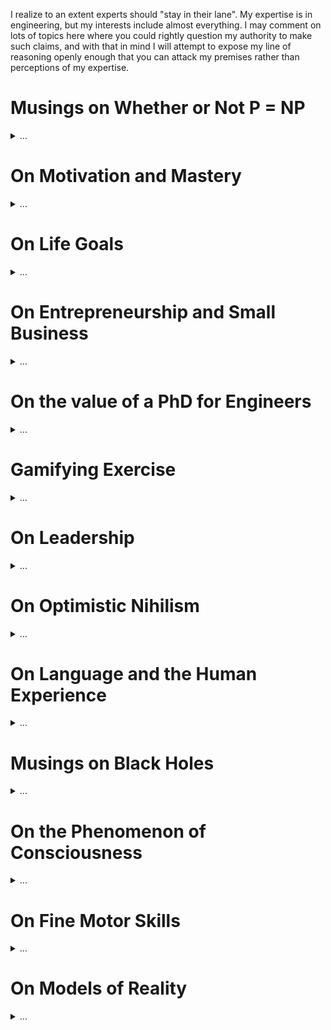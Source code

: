 
I realize to an extent experts should "stay in their lane". My expertise is in engineering, but my interests include almost everything. I may comment on lots of topics here where you could rightly question my authority to make such claims, and with that in mind I will attempt to expose my line of reasoning openly enough that you can attack my premises rather than perceptions of my expertise.

# Musings on Whether or Not P = NP

<details>
<summary>
...
</summary>

If you ask [the profs of MIT 6.006](https://ocw.mit.edu/courses/electrical-engineering-and-computer-science/6-006-introduction-to-algorithms-fall-2011/lecture-videos/), any sane person would conjecture that P does not equal NP... So take my thoughts on this with a grain of salt.

In the 2015 version of MIT 6.006 posted online, the age old question of whether or not [P = NP](https://www.win.tue.nl/~gwoegi/P-versus-NP.htm) was discussed. Eldewhere in the class, the importance of reductions was discussed - that is, if we can reduce a problem of interest to us into an identical formulation as one that has already been solved, then our original problem is also solved. Then, with regards to the question of whether or not P = NP, he said this must be absurd because it is equivalent to the conjecture that we can construct some magical computing equipment that can pick the right guess on the first try every time. A "magic box", of sorts.

Now here's where I might be crazy - but isn't this exactly what quantum computers are doing? All answers are true and false simultaneously and the right answer is returned in a single operation. As I recall, this is the key advantage of quantum computing. So if that's the case, didn't we build the "magic box" to which Eric refers? This leads me to the conjecture that if we can prove that P = NP is identical to the "magic box" problem, then we'll prove that (counterintuitively, and literally a million-dollar problem) P = NP.

ASA 12/1/2019
</details>

# On Motivation and Mastery

<details>
<summary>
...
</summary>

I've always been interested in what it takes to be proficient or expert in a topic. I found recently that "expert" is really just media-speak without well-defined meaning, but that aside we can improve our relative proficiency to be better than we were before, and we can measure that performance to verify our progress.

A few years ago, I read [The 4 Hour Work Week](https://www.youtube.com/watch?v=eUTDhLPpP9o) by Tim Ferriss. At the outset of my career, it posed a very refreshing look at how life might shake out given various career approaches in addition to the standard Nine-to-Five. I'm less interested in doing one thing extremely well than I am in doing many things very well. To that end, I really loved the [TED Talk on The First 20 Hours](https://www.youtube.com/watch?v=5MgBikgcWnY), which details the art of deconstruction and attaining some degree of mastery. I'm not sure if it's backed by unbiased research other than that of the presenter, but it certainly sounds good and there is merit to the 80/20 principle.

Josh Kaufman states that to learn:

* Decide exactly what you want to be able to do
* Get far enough along that you can start learning and self-correct
   * Definitely don't say "I'm going to read all these things first" - that's procrastination
* Remove barriers to practice, as this increases the likelihood of success

The first two points agree with some key takeaways from  [Turn the Ship Around](https://ti-pdf-uploads.s3.amazonaws.com/a2db0dfc-5ef0-4885-bc3c-d7ff27972c4a/pdf_output/English/118723063.pdf?AWSAccessKeyId=AKIAIQBOMCVUHTOT3DFQ&Expires=1578866811&Signature=bl7t0S78p%2B7qT6gf74dq6sak3Fg%3D) by David Marquet, and these points definitely satisfy all the requirements of motivation that you'll read elsewhere. Structure your living quarters to make things you want to do easier to do, and things you should avoid doing even harder to do. Example: if you want to watch less TV, don't have one in every room.

It's definitely all about practice. The question is "how much", and the answer in all cases is to deconstruct the task into simpler tasks, then practice those simpler tasks. You'll know how much to practice each element once you've deconstructed it into bite-sized chunks.

Here's an example: if you want to be a better storyteller, document stories you already know, catalogue them by effect (the one you intend for the audience), then practice each story and memorize the associated effect for that story. In the future when you want to tell a story that conveys a feeling or a certain message to an audience (say you're holding a meeting at work), you've already mastered the mechanics of telling the story and you know which ones are applicable - so just pull the canned story out of your mental library and go. You will instantly be perceived as a better storyteller.

Here's another example: you shouldn't "save articles for later" no matter how cool, interesting, or tempting. If you don't have the motivation or interest to read it right now, or if you don't have a specific time in mind as to when you'll get around to reading it, you're better off not letting it clutter up your bookmarks/favorites/open tabs in your browser. The reason for this is that there are lots of great things to read, and you'll find them all the time. Your curiosity will lead you to them at the appropriate times, and there is no reason to let yourself get overwhelmed by all the blog or book recommendations you made to your future-self. Read them or delete them - you will feel more free if you're anything like me.

So when it comes to motivation:

1. Have a reason
2. Visualize your goal
3. Have a plan
4. Take small steps
5. Don't compare yourself to others
6. Do not procrastinate
7. Previous mistakes are just test results that can be used to help you learn

But don't take my word for it - a closing note on mastery that I love to keep in mind when it comes to "internet research" (anything I want to know more about that's not the topic of formally peer-reviewed research), one thing I love to do is to search a topic on Google, ctrl+click (or command+click on Mac) all of the first 3 pages of Google results (which opens a new tab for each page in your browser) then search with different wording a few times and do the same thing until I have dozens of tabs open from various sources. Many results are dead-links or just poorly written, so once you close out all but the quality results, you'll find you can count on one hand the number of open tabs remaining. Then you can read those thoroughly. For any topic you can imagine, there is a ton of great content out there, and it can be hard to filter through the noise. This is how I attempt to, and is exactly how I learned a variety of technical topics and even topics I'm relaying here on this blog.

ASA 1/12/2020
</details>

# On Life Goals

<details>
<summary>
...
</summary>

Realize that at this point in my life I have a stable job, a Master's degree, an apartment, a fiancee, a dog, and while there are clearly more major life goals to accomplish, my notions of what I feel are important are vastly different than when (for example) I was graduating high school and had high ambition but low circumstantial stability. Based on this, I have every reason to believe that my perspectives and values will change again over time.

I find currently that my objectives are dominated by sustaining day-to-day stability as my fiancee and I try to maintain a positive trajectory for ourselves and our small family. (I don't think I should put that last word in quotes here because it's really a family, just not the house-and-kids kind).

With that context in mind, I started by accepting the fact that the finite-lifetime-phenomenon (as my friend and mentor Dr. Christopher Taudt over in Germany likes to call it) is very real. I can't do it all, though not for lack of trying. My typical mode of operation is to pick one thing, and work on it obsessively until I have achieved my mission, then go onto the next thing. It's like taking single-tasking to an extreme. I love getting entirely absorbed in what I'm working on. But I realize that this approach is an ideal that I can't sustain now that there are many battles I need to fight on a day-to-day basis, and I would rather keep all of these goals healthy rather than excel beyond all reason in a single one of them while others fall apart.

I started by going through many lists of adjectives that I wanted to consider myself, work towards, or be described as by others. The list I came up with included:

* Handsome
* Healthy
* Strong
* Stylish
* Creative
* Smart
* Present
* Sociable
* Positive
* Witty
* Worldly
* Interesting
* Organized
* Confident
* Dependable
* Adept
* Entrepreneurial
* Mature

Some of these are shallow and ill-defined. That's okay, because the goal is to make myself feel as though I'm moving in what I consider to be a better direction as a person, a finace, an employee, and other areas relevant to my own life.

So the next thing to do is to map these objectives to things I can do that I perceive will move me closer to attaining these goals. Of course, the mapping I come up with is hardly scientific - though in the case of being mentally present and being positive, there is some research demonstrating the means selected will move me closer to my desired end.

This isn't unlike an approach Ben Franklin used when he wanted to improve his behavior. He kept a pocket notebook where he would evaluate how well he upheld his goals that day / week. My method is slightly different, where I work on specific tasks according to a schedule I've set for myself. These tasks are:

* Handsome --> Groom regularly
* Healthy --> Watch my diet
* Strong --> Exercise regularly
* Stylish --> Maintain wardrobe
* Creative --> Work on projects
* Smart --> Study regularly
* Present --> Meditate regularly (check out the Headspace app before you judge me on this please!)
* Sociable --> Participate in events
* Positive --> Gratitude journal
* Witty --> Practice jokes (look up humor simplified & demystified)
* Worldly --> Stay approximately up to date on some pop-culture and news topics
* Interesting --> Practice speaking with emphasis
* Organized --> Tidy up regularly (at home and at work)
* Confident --> Practice posture
* Dependable --> Keep going to work
* Adept --> Methodically approach new skills
* Entrepreneurial --> Maintain participation in small business interests
* Mature --> Don't judge, accept myself and others as we are today, recognize that I don't "know it all", be willing to change and welcome criticism, eliminate addictions (in my case, the habit of single-tasking), say no to myself and to others without hesitation, set goals, get to work, move forward, embrace self discipline, avoid complaining

I was able to schedule each of these tasks into a small weekly calendar. The calendar only lists the actions I intend to take, but I like to keep in mind that I am doing these things with more abstract goals in mind. I realize that I can't always keep the regularity in my schedule that I'd like, but I try to stay on track and it's okay if I falter some days. In addition, these objectives don't occupy my entire day, so there's plenty of room for me to do other things (like playing video games or taking the car to the shop or other emergent tasks). Lastly and most importantly I embrace optimistic nihilism (discussed in another post), so none of this makes me better or more whole than I would be if I didn't do it. I just want to do these things, mainly because I found over the course of my life so far that these types of tasks tend to result in me feeling happier. And that's more than enough reason to pursue them.

ASA 1/12/2020
</details>

# On Entrepreneurship and Small Business

<details>
<summary>
...
</summary>

I have tried a myriad of things to succeed in small business. It is extremely difficult. For a little bit of context, I have always considered myself a risk taker, technically competent, quick to learn, and all of the things that I assumed would make for a great entrepreneur. As of the time of this writing, I've made more money on lemonade sales as a kid than I have in any of my side gigs as an adult. Granted, my mom got me down to the strip district on weekends in the city of Pittsburgh where my little stand was pulling in over thirty bucks an hour after accounting for the cost of materials. Not bad for a snot-nosed kid, I think. I sold items on eBay, on Amazon, opened a stock trading account with ScotTrade for my mom (who never had traded stocks herself) and tinkered around with a thousand bucks I saved up in quarters up to age 16. These were all of the hallmarks of an entrepreneur, I believed.

But I got through my technical training in college and went into an engineering career, expecting that this would prepare me for the world of taking my product development ambitions solo and making a living through my own business. Everyone will tell you that the world is primed for people like this, and that you're writing your own check. I can attest to the fact that it's not that easy - not at all.

Circa 2018, I opened my first LLC, the Stronghold Homes Company. The aim of this business was to use a drop-shipping model to middle-man sales of home security equipment until I built up enough cash flow to invest in developing custom products of my own making. Even though I had a great brand and a document trail out the door for all the businesses that were willing to drop-ship on my company's behalf, and even though I had hundreds of products available on my website ranging from Tasers to pocket knives to bear spray, the business didn't come. I discovered the notion that "if you build it, they will come" does not apply on the internet. It is a vast ocean of data that, unlike my lemonade stand on prime real-estate in the city, simply didn't have the visibility. I didn't have the cash to invest in serious advertising outside of Google AdWords, and I didn't have the confidence that I could run the race to the bottom with other companies drop-shipping the same goods, and in two-days on Amazon no less. A trusted website where people don't hesitate to part with credit card information (for good reason, by the way). I realized that I would need to fight tooth and nail to get sales going for a smattering of other people's products I wasn't passionate about, and that there was no telling if I'd ever have the means to develop my own custom products. So I backed out and dissolved the company at the end of the year.

The following year, 2019, was the year I turned to software. After learning my lesson in supply-chain management in the previous annum, I realized that if I could develop products in which I could control the distribution, then the options were limitless in terms of what I could sell at the outset. I have formal training in software development and even work experience in it. But it is difficult to bootstrap enough cash to find a stable means to replace your day job.

Just a few months prior, a work associate told me about the SBIR program, or Small Business Innovation Research. It's a process in which all government agencies in the US are mandated to spend 3.5% of their research budget on small business research via grants and contracts, and a key goal of the program is to get budding small startups off the ground. It was awesome, and perfect for me. I opened a new LLC, Neurobi Company, with the mission of writing my first proposals and getting enough traction to launch into small business research.

I've never had an issue coming up with ideas - that was the easy part for me. And I had a lot of technical writing experience from my day job. Writing bids for the Department of Transportation and the National Science Foundation was straightforward, but as with all associations with the government, very slow-moving. After six months of proposal writing and six months of painful waiting games, I got word that yet again my request had not been recommended for funding. Don't get me wrong, I learned a lot about the SBIR program and I believe I am a better technical writer becasue of it, but the agonizingly slow movement of the program ran my company into the ground. I have all of my communications and documents from this experience. If anybody is interested enough to ask to see it, I would gladly open-source the materials so you can see the level of effort involved and what didn't work for me.

In the meanwhile, I started attending tech startup events around Pittsburgh. I met some very interesting entrepreneurs, heard stories of success then failure, failure then failure, and (very rarely) failure then success. I met some brilliant people who got their PhD's from MIT in robotics, took classes live and in person that I myself studied in the MOOC/OpenCourseWare environments when I'd self-study topics online, and literally knew some of my heroes first-hand. Even these people struggled to keep their businesses afloat. And if not them, what hope did I have? I know it's not as easy as "be technically competent, get your degree, innovate for the benefit of humanity, and prosper financially", but these people are having trouble putting food on the table for their families. I mean this was seriously disheartening for the fate of technically talented people who wanted to use their talents to the fullest, or even just do anything other than being an employee.

I met a guy at work around that time that was a mirror into my own future. He told me he spent his life setting him up to build gadgets, and it never, ever took off for him. He has two successful daughters, a stable job and a happy family life. The tradeoff was that he ended up leaving his passions behind to work a stable job - same place I'm at now. He's a great asset to the company, no doubt, but I think of this man as "the tinkerer that never was". He told me two pieces of advice that I've never forgot: first, you need to be able to write your ideas down. It's important, because you'll need it as a talking point - specifically what he had in mind was a business plan. He also said it's important to be a finisher - to see tasks through to the bitter end. And if you're not, you need to find somebody who is. He said this from his experience in always getting pulled away from what he was working on to investigate some new latest-and-greatest idea, which he felt ultimately was part of his downfall.

These ideas resonated with what I was hearing from the entrepreneurs downtown. At a panel discussion on Robotics and Artificial Intelligence Startups in Pittsburgh (spot on for what I was trying to do at the time), the idea that hit me the hardest was the notion of not trying to sell a solution to a problem nobody has. It was in this discussion tha the gurus from industry shared their tales of woe from times they thought they had something seriously great only to realize they were commercial disasters. Honestly I'd have loved to even got far enough along to fail as hard as they have. But it motivated me to really meditate on what it means to fail fast, be agile, and get meaningful customer feedback (noting that "focus groups lie" in the opinion of one man on the panel - so be mindful of where you're getting your data).

Honestly this is where I am today. I haven't yet dissolved Neurobi, as I have yet mroe ideas brewing in the back of my mind.

After two full years of nothing but pain and financial loss, you'd think I should be broken and retire to the sweet relief of my day job. You'd be right - it is very comfortable in room 105. It is seriously tempting. The money is fine, the people are funny, the job is stable and the lifestyle is consistent with many of my life goals. Though this last year dealt a devastating blow to my motivation to pursue technical startups, I haven't quite yet shook off the vestiges of my ambitions. Make no mistake that it would be a lot easier for me to go to medical school or law school or just target being a technical manager at this point and make vastly more money on any of these paths. A lot of my friends I started with as engineers at this company out of college are making these very decisions and meeting great success. Is this right for me? Am I really only in it for the money? Parts of me say yes, but the innovator in my blood is screaming that something about this picture isn't right. Is diverting away from science and technology to these other paths really the best thing I can do to contribute to society in my finite lifetime? If not then why is there so much pain and resistance along the path of technical excellence? Have I not paid my dues? I know the answer to many of these questions, I just don't like the truth and I'm constantly meditating on ways to change this depressing reality that gravitates all technical talent away from the path of unique innovation. Until I come up with a solution to this most fundamentally flawed societal challenge, I have a lot more thinking to do.

ASA 1/12/2020
</details>

# On the value of a PhD for Engineers

<details>
<summary>
...
</summary>

You will hear from your profs that you need to get the PhD - they of course have a vested interest in feeding the education system. You will hear from your managers that the PhD is something you can do "if you want to" - but they aren't referring to your value to humanity so much as they're referring to "the person that works for them in this role". Your friends and family will have their own wildly varying opinions.

If you're in a situation like me, you have your M.S. in engineering, you have a great relationship with your thesis advisor, you have a full time job that pays more than graduate fellowships ever could, you have the ability to knock out your PhD in only 2 more years and already started (I have this timeline in writing), but to accomplish this it will cost you $10k out of pocket and even though it wouldn't actually devastate your current lifestyle, it is still a very serious time-commitment that may honestly be better spent with your fiancee and your dog.

You may already have formulated your own opinions at this point. "Just get it, you're so close!", or "it's a waste of your time, and you already said it won't get you promoted".

The real rub is that I consider myself a creative thinker and a problem solver. While some students who were 4.0 performers in undergrad struggled through the creative work that comes with graduate research (which undergrad does not prepare you for), I truly thrived and had a great experience. I want to have any reason that justifies making the PhD worthwhile - I love school and have a clear path forward. But I can't justify making major life decisions on a whim such as that. There needs to be an end goal.

I understand that doctor, lawyers, and other professions command high salaries with doctorate level degrees, and that it's simply not the case in technology fields (it's really good and gets a tad bit better with a PhD, don't get me wrong - but at the doctorate level, dollars per unit effort are high for them but close to zero in engineering). So I have to accept that in engineering, you don't get a PhD for money.

So what is a PhD for? Ultimately, you get a PhD to establish a publication record.

To establish a publication record... Why would you want to do that? The answer to that is that you wouldn't. It helps your profs because it makes their lab look better, more attractive for funding, and a host of other reasons that don't benefit the grad student as an individual. Furthermore, your work spills out into the public and improves society by sharing the fruits of your dedicated intellectual work with anyone willing to read it. This all sounds venerable, and from the perspective of the public, it is. It is valuable to everyone, except for the grad student. When it comes down to it, the grad student is eating ramen, spending late nights in the lab for little to no pay, their work is subject to getting shot down when funding or professors move on without them, publications in no sense move the student closer to graduation, yet you know the culture is "publish or perish". Where is the reward? If you want to go the route of your professors, you'll have the opportunity to get pushed around as a postdoc for some poorly defined amount of time following graduation until you hopefully make your way to the first rung of the career ladder at a university somewhere, anywhere you can find a job, late in life relative to an undergrad and with substantially less pay than if you climbed the career ladder intelligently up to that point. Or you could have gone into engineering after undergrad, your MS or your PhD with intentions of doing the best technical work only to realize that, technical managers and executive managers will always make 50% to 100% or more money than an equivalently educated engineer or scientist. Is that a problem? Absolutely not - it's the way the world works (see [Bureau of Labor Statistics](https://www.bls.gov/oes/current/oes_nat.htm#00-0000) for details). But it begs the question from the start of your education, what do *you* want?

For me, I realize that I'd love to have a PhD, but at my current standing in life I'm working for the money. I am very willing to bust my behind for the right amount of cash, which I define as the amount of money needed to achieve my life goals in a reasonable amount of time, which is a topic for a different post. I realize that I may find I'll disqualify myself from a lucrative opportunity that would only be available to me with a PhD. There's not a ton I can do about that, because based on best information available from this point in time looking forward, it appears I'll be much better off financially by pursuing the management path, changing careers, or succeeding in entrepreneurial endeavors (which I have worked diligently at since 2017 to no avail, but is also the topic of a different post).

For as much as I hate to say it, and my fiancee will tell just you at how much I've gone back and forth with this, there is no incentive for me to get a PhD in engineering. Even though it would help my prof (who I really think is great) and would help society as the work spills into the public domain, the only person it won't help is me. And that's the bottom line. I'd love to be in a priveleged enough position to say that I don't need to worry about my personal gain in all of this, but here I am.

What is the opportunity cost to society? Luckily I already started my research before backing out (seriously - it's on my transcript), so I know where I was headed. I was working on decentralized reinforcement learning to model and control clusters of dynamic systems. In layman's terms, think of it like robotic swarms or MicroBots from the Disney movie Big Hero 6.

I can't say for sure that my research or anyone else's will benefit society, but what I can say is that the more people can work on their passions, the more society will benefit. Someday, I hope that we restructure society such that the price is right on advanced technical work. As is the case with doctors and lawyers, something tells me that people won't stop working on what they love just because they're making "enough money", but with myself as an example I can guarantee that there are people out there who will stop working on what they love when the money is not there.

Even though I maintain a 4.0 GPA in grad school, this marks my last semester in my PhD. I hope I have a reason to come back.

ASA 12/31/2019
</details>

# Gamifying Exercise

<details>
<summary>
...
</summary>

I've been handling my workouts as a game, and it has been a blast so far. I have pages of notes as to why this is a reasonable approach, but to keep this post short I'll just explain the mechanics of the game:

1. Pick a set of exercises you believe to provide a full-body workout. This might not be perfect but do your best to capture biceps, back, triceps, chest, legs, shoulders, core. (I've itemized all the muscles in my body before and picked isolation exercises for each, but found it took too long. For practicality reasons, I cut way back). For me personally, I picked:
   1. Bench press (Barbell)
   2. Deadlift (Barbell)
   3. Curls (Dumbbell, one arm at a time)
   4. Front-Raises (Plate held with both hands)
   5. Military Press (Dumbbell, one arm at a time)
   6. Obliques (Dumbbell or plate, one arm at a time while standing)
   7. Run (Increments of 1 mile)

2. For each of these, I came up with a leveling system (like in a video game) as to how many reps at what weight would get me to the next level (or benchmark). Reps are added up over time like experience points
   1. Bench press
      * Complete "tutorial mode" after performing 1,000 reps at 135 lbs
      * 10,000 reps at 135 lbs gets me to level 9
      * 10,000 reps at 315 lbs gets me to level 99
   2. Deadlift
      * 10,000 reps at 135 lbs gets me to level 9
      * 10,000 reps at 315 lbs gets me to level 99
   3. Curls
      * 10,000 reps at 20 lbs earns me the benchmark Curls I
      * 10,000 reps at 25 lbs earns me the benchmark Curls II
      * I have yet to devise a mapping to what I consider level 99 in curls
   4. Front-Raises
      * 10,000 reps at 25 lbs earns me the benchmark Front Raises I
   5. Military Press
      * 10,000 reps at 20 lbs earns me the benchmark Military Press I
   6. Obliques
      * 10,000 reps at 35 lbs earns me the benchmark Obliques I
   7. Run
      * Starting from level 0, level up every 249 miles up to level 99 at 24,900
      * Go "the extra mile" to achieve benchmark Globe Trotter I (circumference of Earth is 24,901 miles)
      * Achieve benchmark Moonwalker at Globe Trotter IX (this is the distance to the moon at perigee) (Even for avid runners, this will take many years. But it's still a great goal!)

3. I picked the above for my own reasons. I believe that working out doesn't need to be difficult or mysterious and that reps at a given weight is sufficient to make real progress and measure it. The core premises are:
   1. Measurable progress is motivating
   2. Measuring progress should be as simple as possible so as not to distract from the goal
   3. While both are important, workout consistency is more valuable than optimality
   4. Fewer workouts risks less muscle coverage, yet increases likelihood of consistency
   5. Increasing weight implies progress
   6. Increasing weight prematurely risks injury
   7. Reps are the primary way to prepare yourself to increase weight without injury
   8. Too many reps at a time may risk injury, but is easily mitigated by self-regulation
   9. There is a number of reps at a given weight that if you do that many, you will feel prepared to increase the weight (10,000 is the number I picked where I feel confident enough to increase the weight without hesitation)
   10. The proposed leveling system is based on my notions of what it means to be strong, which is based anecdotally on the people that I have met combined with aggregate stats posted online and my own opinion. The level thresholds themselves are less important than the notion that you can make progress in a way that is easy to track and clearly rewards your efforts by increasing experience points (a.k.a. reps) and leveling-up
   11. People may disagree with the specifics of this methodology, but with bench as an example, I conjecture anyone would agree that if you accomplish 10,000 reps at a given weight you're ready to add a few pounds, and I further conjecture that if you accomplish 10,000 reps at a "high weight" (315 lbs for example), you'll perceive yourself to be "strong" or at least stronger than you were

ASA 1/1/2020

UPDATE 1/19/2020:
I had a recent discussion with a co-worker on an approach recommended (among many) by the famed Dr. Jim Stoppani. The notion is to increase your workout "volume", which is weight * reps * sets, or more specifically your workout density, which is workout volume divided by time. My co-worker is interested in applying the scientific method to his workout program, and so he is very happy with the fact that there are very few variables with this approach. The iron doesn't lie, he says - and I agree. I can't speak to whether or not my above approach is in any way optimal, but what I can say is that my approach removes the variables of sets and time. I measure only the total number of reps, tallying them up one-by-one, at a given weight. We'll see if it works (anecdotally, I have seen progress no doubt), but more importantly it makes the scientific method even easier to apply. We'll see if I can prove my own theory wrong. If that happens, I'l update this post. Until then, I hope you enjoy this approach as much as I've been!

</details>

# On Leadership

<details>
<summary>
...
</summary>

For the longest time, I considered myself to only ever be on the "technical track" as opposed to the "management track" at work. In my line of business, we are very engineer-heavy. Which I obviously personally think is great. The formula is: get a high GPA, get hired here as an engineer, choose your own adventure, retire as an engineer that's paid more than when you started or as a manager that's paid more than when your engineers ended. Aside from the allure of the money, which wasn't quite enough to persuade me to join the dark side, some of my friends started along the management track that I wouldn't necessarily have expected. So they're picking up insights and passing them to me as they go along, which has helped shape my perspective.

The most compelling sell was that a key function of (first-line) management is to help set the technical strategic direction of their unit. In the earliest stages of my career as an engineer, I had been plagued with the issue that (to my knowledge) all engineers who are just starting out are subjected to. The senior engineers assume that if you're younger than them, you're not in a position to make desicions. This is not a great attitude to say the least, and there's honestly not a ton of senior engineers that will treat you that way but it only takes a few bad apples to spoil the bunch.

Now that I'm mentoring new engineers to the company, I am making a conscientious effort to empower their decisions as they learn the ropes of the company. It's tempting to write people off and assume they're coming in Tabula Rasa - maybe it makes you feel experienced or in some way better - but aside from brushing your own ego, that's a contest nobody wins. Everyone has unique perspectives and knowledge that I can appreciate and benefit from, as long as I remain careful to keep myself humble to the fact that this will always remain true throughout my entire career.

Personally, I find that beginning with the end in mind is an absolute strongsuit of mine. I've been told that engineers are passionate about completing their projects and doing a great job. Of course I am, but only if it's meeting some bottom line. I have no issue at all dropping a project that's 90% if we realized late-stage it's all of the sudden leading to a dead-end. The completionist in me is not as opinionated as the strategist.

After voicing an interest in going the management route, my boss recommended a great book to me that is relevant in many ways to our line of work. It's called [Turn the Ship Around](https://ti-pdf-uploads.s3.amazonaws.com/a2db0dfc-5ef0-4885-bc3c-d7ff27972c4a/pdf_output/English/118723063.pdf?AWSAccessKeyId=AKIAIQBOMCVUHTOT3DFQ&Expires=1578866811&Signature=bl7t0S78p%2B7qT6gf74dq6sak3Fg%3D), and a highly recommended read for managers and new engineers alike.

It hits my frustrations from my early career as an engineer straight on the head, and discusses:
1. The inherent frustrations that stem from the leader-follower approach to leadership
2. How to set up a working system that empowers the entire chain of command to do their best work
3. Why this isn't straightforward and the pressures that make it feel easier to jut give up and go back to the leader-follower model
4. The benefits of persisting with an empowering approach

If you're an early stage engineer who has been exposed to the pain of the leader-follower model, just know that there are other ways, that there are reasons those methods probably haven't caught on at your place of work, and if you can understand the perspective of the people you're working with, there is always the hope that you can effectively build your case to all stakeholders for the design path you feel is right. If waiting for respect to arise as a natureal consequence of your age and other people's unintentional cognitive bias isn't your style, I'd recommend you start preparing for your uphill battle by reading [Turn the Ship Around](https://ti-pdf-uploads.s3.amazonaws.com/a2db0dfc-5ef0-4885-bc3c-d7ff27972c4a/pdf_output/English/118723063.pdf?AWSAccessKeyId=AKIAIQBOMCVUHTOT3DFQ&Expires=1578866811&Signature=bl7t0S78p%2B7qT6gf74dq6sak3Fg%3D).

ASA 1/3/2020
</details>

# On Optimistic Nihilism

<details>
<summary>
...
</summary>

Here's a fun one. Outside of the privacy of my own blog, I don't tend to bring this up because everyone is entitled to their own beliefs. I hope the reader understands that I am not attempting to convince them of anything regarding their system of beliefs. If this topic is something you'd rather not discuss, I encourage you to skip this section. For those of you who are interested and/or won't judge me negitively or positively on the basis of my beliefs, please read on.

There was a time when humanity thought that the world was governed by a creator. As we began to understand the world, many observations previously attributed to the wrath of a higher power were replaced with answers that could withstand scientific scrutiny. Those that believe(d) in god(s) started to accept that answers of "how" trumped answers of "why", that the universe is indifferent, that motivation is a human concept, and that the place for god within the framework of logical human reasoning is an ever shrinking "gap".

In logic, any argument analogous to Russell's Teapot can't be proven wrong. Practically but not quite accurately speaking, "you can't prove a negative". The caveat to that is when you can set up an experiment where you test the entire universe of possibilities and can prove that if the thing you're looking for isn't in any of them, then it must be in none of them. But of course this is not possible, so it is not a testable hypothesis, so it is not scientific.

That being said, it is perfectly valid to conjecture that any manner of Russell's Teapots could live inside this untestable space, so if any believer approached me and clarified that their god is a god of the gaps, then I wouldn't even attempt to try and disprove them. Aside from the fact that I don't mind whatever they decide to believe, it's simply a debate that is impossible to settle.

Now, I personally don't conjecture the existence of anything that I don't have scientific evidence to support. There are many forms of evidence, but some evidence may have resulted from many possible explanations, while other forms of evidence can really only mean one of a few things. Furthermore, the "smoking gun" type of evidence needs to be repeatable and corroborate with other evidence that is also repeatable. I realize there are lots of questions we like to ask based on evidence we've collected that can't be proven in this way. I find that it is okay to realize that some answers that are really important to us are lost to the sands of time. We can do our best to try and wrap our heads around the most likely reason for this shroud or that empty tomb, but I find it is similarly okay to accept that there isn't sufficient evidence to test some hypotheses using the methods of science. Just like Russell's Teapot, if the test is impractical, it is not scientific, but that doesn't mean it is (or isn't) true.

With that in mind, we could conjecture the existence of a lot of things which don't have sufficient evidence to support. While valid, I find that there would be too much to mentally keep track of if I conjecture the existence of this and that, within the confines of "the gap".

To be specific, I would classify myself as an agnostic athiest. I find that there is a gap, that anything may or may not be inside, so I don't make arbitrary conjectures about what's inside. This is contrary to the "agnostic theist" who realizes that there is a gap, and speculates that god lives inside it. Both schools of thought are logically valid, so they shouldn't have any reason to argue. Any argument would be fruitless. And I won't here discuss the burden of proof, but if needed that is a key benefit of swaying toward the side of agnostic athiesm.

More strongly, Stephen Hawking famously made a compelling argument that god is not needed to describe any natural phenomenon in all of space and across all of time, before or after, inside or out.

Note that he did make the claim that god does not exist, though his argument doesn't rely on it, and it's still logically valid to accept Hawking's argument while remaining an agnostic theist. It's just another one of those times where science yet again shrinks the gap in which god can logically live.

But to quote Neil deGrasse Tyson, saying that god is the answer closes doors to more questions, while acknowledging you don't know the answer opens them.

That's enough on the topic of belief. I think my stance is probably clear enough, and as with all ancient religions, as the remainder continue to fade into history texts as a matter of anthropological interest, I find that it is an interesting time to be alive. We get to witness this interesting age of enlightenment where it is both generally accepted that there is no logical basis to conjecture the existence of god, yet there are decreasingly many people who do.

I'll wrap up the topic of my perception of the nature of our existence. We are living things (humans), made up of smaller living things (cells), made up of tiny things that are themselves not living (molecules), made up of tinier things that are themselves not living (atoms), made up of tinier things that are themselves not living (the particle zoo from the standard model of physics), that interact in ways that are prescriptive and work according to the standard model of physics. Work your way in reverse, back up the chain, and you'll find that the universe and everything in it (us included) is made up of tiny bits of nonliving things that follow the laws of physics. What makes us "alive"? Well let's start from how life began... stars built heavier atoms out of hydrogen, those atoms and randomly generated molecules distributed themselves throughout the universe including Earth, random interactions of atoms and molecules over long spans of time eventually created a wild bootstrapping process which was a molecule that was self organizing (not in a motivated way - just chemical interactions that were self organizing - bootstrapping processes aren't miraculous - every time you boot up your computer you're experiencing the phenomenon of similar behavior), this self organizing process snowballed into a single-celled organism, which itself is made up of nonliving molecules and is not imbued with anything special - we only call it alive in hindsight but it's not different than any other nonliving self organizing molecules that made it and we are not fundamentally different (in terms of "how alive" we are) compared to the single-cell organism that kicked of the chain of evolution that led to us. From the perspective of the universe, we are no more alive than a single-celled organism nor a rock. Some of the implications of this are that free will (in the standard sense) is not the way the world works. Depending on your views this may sound daft, but before you throw it out I recommend you read [Free Will by Sam Harris](https://www.google.com/url?sa=t&rct=j&q=&esrc=s&source=web&cd=1&cad=rja&uact=8&ved=2ahUKEwjRyZeW9_7mAhUPUt8KHRsqBToQFjAAegQIARAC&url=https%3A%2F%2Fwww.docdroid.net%2Ffile%2Fdownload%2F5ty6HuO%2Ffree-will-sam-harris.pdf&usg=AOvVaw21do3zHyZQz-cNuePPC1JK), in which I disagree with his political/social implications (because humans respond to feedback, including (albeit imperfectly) punishment) but I 100% agree with his notions on how we work.

So I don't identify as an agnostic athiest exactly, because going around telling people all the things you *don't believe in* is an odd thing to do. I classify myself as a nihilist, which I should define as the observation that motivation and meaning is not an inherent property of the universe. Now, that's a mega-bummer right? If nothing matters, what moves me on a day-to-day basis? Dosen't that mean I can just do awful things without fear of recourse? The answer is of course not. Aside from the fact that I have a heart, we all live within a society. If any individual in a society gets too far out of line, there will be consequences which vary by circumstance. The universe will never see your actions as good or bad, but the people around you will. We all act in our own rational self interest to some extent.

So if the universe doesn't see anything we do as good or bad, what's the point? This is an excellent question. There are plenty of great resources on nihilism that dive into this topic, but the weird part is that there is no point from the perspective of the universe. But from your perspective, and the people around you, there can be. You get to choose that, or not if you don't want to.

At this point, I'll inject my own agenda. Any nihilist who says anything beyond the aforementioned is imposing their own agenda. There is no reason from the perspective of the universe to take any action at all. In the worst cases, this means that if you decided to curl up and die, the universe would find it equally meaningless as being the first person to discover cure a major disease. Any action (or inaction) is equivalently meaningless, *HOWEVER* there is a key insight that I hope to convey which shapes my views on how to live my life. It ultimately leads to what [some people call positive or optimistic nihilism](https://www.google.com/url?sa=t&rct=j&q=&esrc=s&source=web&cd=1&cad=rja&uact=8&ved=2ahUKEwin687--f7mAhXyuFkKHQk1AowQwqsBMAB6BAgIEAQ&url=https%3A%2F%2Fwww.youtube.com%2Fwatch%3Fv%3DMBRqu0YOH14&usg=AOvVaw1t-ZYn8KW_uas6N9CQqdMU). The observation is that we are humans in human bodies living human lives - and over millenia your ancestors and mine have evolved to create the people you and I are today. We are not responsible for our physical configuration, and we are not responsible for what experiences lead to what emotional responses in our brains. But the one thing we do know is that we can interact with our environment to experiment with the things that make us feel "good" versus "bad". I am not suggesting doing things that are illegal - don't forget that you will inevitably interpret the ramifications of social consequence as "bad" if you catch the wrong attention. What I am suggesting is that we don't know exactly what or why certain behaviors, objectives, or actions will make us feel positive, but this is hard-coded into the nature-nurture interaction that shaped us into the people we are today. We don't control it, but we can experiment with it. And it is precisely this objective of discovering what makes me feel like a better human being that drives me to pursue awesome things. Even without "external guidance" it's literally who I am, and if you decide to take the same approach, I find it highly likely you'll discover it's who you are as well.

The last thing I want to mention is a list of some beautiful pieces of art that explore very important questions on the nature of things. Nobody's word should be taken as gospel, including mine. These pieces are just a few that come to mind that (depending on your personality type) can lead to some valuable meditations. Please try not to laugh these off - I am very serious that I found these extremely worthy of my attention.
* Parasyte: The Maxim (anime series)
* Attack on Titan (anime series)
* Cosmos: A Spacetime Odyssey (television series)
* Kurzgesagt's Existential Crisis Playlist (YouTube)
* Free Will by Sam Harris (book)
* [A Moral Case for Nihilism by Shane Fraser](https://areomagazine.com/2019/03/29/the-moral-case-for-nihilism/) (article)

ASA 1/12/2020
</details>

# On Language and the Human Experience

<details>
<summary>
...
</summary>

Remember the movie Interstellar (2014)? It was one of those awesome sci-fi movies about space travel that carefully treads the line between fiction and modern physics. This movie had it all, at least until "that part" when Anne Hathaway goes off on a tangent about how love is something we can perceive and is the only thing that can transcend the boundaries of space and time. If I were a movie critic I'd like to think I'd have thrown a tomato at the big screen during the premiere at the exact instant those words were uttered. At the time I remember hoping it was just a metaphor or something, but as I recall, it wasn't the backward propagation of gravitational waves through time that saved the day (an awesome and modern concept presented in the movie), but love. Damn you Hollywood - this is why we can't have nice things.

But this scene got me thinking about exactly what might have struck a nerve with me when I saw it. I think it boils down to the observation that precision of language is extremely important to me (where possible). Search the word "love" in the dictionary and you'll find an enumeration of equally vague definitions. (Except when "love" means a score of zero in tennis, which I find to be satisfyingly precise). Love can mean just about anything, but unfortunately for Interstellar, a physical force is not one of them.

I'm not trying to invalidate human emotion. We can agree that biological responses in the human body are very real - they're the result of electrochemical processes we can't control. These processes affect our sensorimotor cortex as physical sensation and/or muscle response (shaky hands, for instance). We use the small set of describing words we call "emotions" (love among them) in an attempt to categorize salient symptoms of an extremely complex process. But there is a distinct difference. I'm confident that given a complete description of the configuration of all the particles that make "you", there is enough information encoded to accurately determine what you're experiencing as "emotion". However, given a description of your emotional state, the reverse is definitely not possible.

Now I'm not the kind of guy to say that all language *must be* precise - quite the opposite actually. It's neither valid nor practical to assume that Boolean logic is "the right" view of the world. There is such a thing as being in-between "true" and "false". This gray-area is captured by fuzzy logic - a field of study where the degree of truth can be quantified. The classic example to compare Boolean to fuzzy logic is answering the question "is it warm out?". This is a valid question. It doesn't even feel right to apply Boolean logic in this case - if it's 50 degrees Fahrenheit you might call it warm, but at some point you need to say it's no longer warm. Are you really going to say with 100% confidence that 50 degrees is warm but 49.99 degrees is 100% not? Fuzzy logic lets you do things like interpolate smoothly between the ranges of "hot" and "cold" - so when you're asked yes-or-no questions like "is it warm", you have an additional yet critical piece of information that lets you quantify how certain you are of your answer at that temperature (presumably you'd be close to 50% certain at 50 degrees, in this scenario).

The important thing to remember in all of this is that discussing abstract topics relevant to our day-to-day experience can be much more complex than it might seem at first glance. The way we apply language to abstract scenarios is inherently informationally lossy - there is a 100% guarantee that some fraction of the information you wish to convey will be impossible to communicate fully. Our feelings and experiences are subject to a chaotic feedback loop of electrochemistry well beyond our ability to control, and well beyond our ability to use words to describe precisely. This doesn't invalidate our experience, and it doesn't cheapen the meaning behind our discussions. But it's good to keep in mind that buried beneath our words is a layer of ambiguity that we can't avoid. When it matters most, we should do our best to try to understand one another's underlying message, and the best way for us to try to move in the right direction is to understand the mechanics of language, logic, and ourselves.

ASA 1/14/2020
</details>

# Musings on Black Holes

<details>
<summary>
...
</summary>

Always a fun topic. If you open any book that dives into special and general relativity, you'll find that the fun problems encountered are all about counterintuitive yet non-contradictory implications of such phenomena. Among the classics I recall include astronauts zipping through space near light-speed communicating over radio, lightning strikes on train tracks, and [fitting a 100' ladder in a 30' barn with the doors closed](https://en.wikipedia.org/wiki/Ladder_paradox). I won't go into the details - but the key is that what we think will happen based on our everyday experience is not what actually happens. The math supports this, and so do our measurements.

On the topic of black holes, let's start wit a quick genesis story. First, a star grows over the course of its lifetime, and eventually may explode in a supernova which blows away all of the electron clouds in all of its atoms leaving only the nuclei behind, forming a neutron star. As a side note, an electron cloud relative to the size of the nucleus of an atom is huge - like if a grain of sand placed in the center of a football field represented a nucleus, the electron cloud would occupy the entire stadium surrounding it. So with all of the electron clouds blown away, and similarly all of the protons blown away due to repulsive forces of like-charges increasing the closer they get to one-another, only the neutrons are left behind. Hence, that city-sized glowing white ball left behind that we call a neutron star is so dense, a teaspoon of the material on earth would weigh the same as any one of our tallest mountains. But the neutron star is now subject to both the overwhelming attractive force of gravity coupled with the repulsive strong nuclear force, which keeps the neutron star from collapsing any further, [until enough matter is added that gravity overwhelms the strong nuclear force and the neutron star collapses again](https://en.wikipedia.org/wiki/Black_hole#Formation_and_evolution)! This leaves behind a black hole.

We can see them, we can measure them, and there are a lot of physicists and mathematicians more qualified than I to explore the nature of them. [Leonard Susskind](https://en.wikipedia.org/wiki/Leonard_Susskind) is one of the leading researchers on the topic, and has commented that in recent years physicists have started converging on the notion that the phenomenon of entanglement is key to our understanding the tie that binds relativity to quantum mechanics, and that black holes themselves are both highly relativistic and highly quantum mechanical in their behavior.

When I first read about black holes, and the notion of the [Schwarzschild Radius](https://en.wikipedia.org/wiki/Schwarzschild_radius) was brought up, it seemed to make perfect sense. The more massive the black hole is, the bigger it appears to us when we look up at the night sky. Ever seen the movie Interstellar? There is a scene where they are on a planet with high gravity relative to earth, where every hour spent there means 7 hours passed on earth. Black holes take this to the extreme. Specifically, the Schwarzschild Radius (a.k.a. the surface of a black hole a.k.a. the *"event horizon"*) is the radius from the center of a black hole at which any time spent there equates to the passage of infinite time on earth (or anywhere else in the universe). So the radius refers to a "center", which begs the question, what's inside? The way I understand it, pop-physics is a fan of the notion that a singularity lives inside, where all the matter from the neutron star and anything else unlucky enough to be sucked inside has been cruched into an infinitesimally small point, ne'er to escape. But the only problem with these interpretations is that they are misleading (to say the least) and, in my estimation, not accurate models of reality.

I suspect that what we see as the "edge" of a black hole, a.k.a. the Schwarzschild Radius, is actually the "singularity" itself. But how could we "look at" a one-dimensional object? The counterintuitive aspect is that we look at the universe as a place where we can plot everything on graphing paper. If we try to do this but the axes on our paper are labeled as "one tick equals one unit of distance", we've already lost. That is the world according to Euclidean geometry. It applies in most cases we experience in day-to-day life, but we're talking about a black hole here - we know it bends spacetime as strongly as is physically possible for any object in the universe. Is it reasonable to assume that the matter from the neutron star is actually crushed into some unknowable etherspace that is inaccessible to us, living in a realm where our math is so broken that we have no hope of speculating on what's going on between the Schwarzschild Radius and this hypothetical singularity? Singularities take many forms in math - there is not just one kind. I have no doubt that a singularity is an appropriate model in this case, but I speculate that what we're actually seeing at the Schwarzschild Radius *is identically equal to what we should consider the center of the black hole*. This would essentially be the scenario where the neutron star's collapse deformed spacetime so strongly, that the effects manifested themselves as a "growing object" to us when in fact it is collapsing. This would mean that the notion of "inside a black hole" no longer applies - that there is no boundary inside which matter / energy / information can get lost inside, that this notion was just misleading due to a trick on our eyes and a loaded gun in the way we talked about interpretations of our equations. Everything is still right there - the matter - the energy - [the information all "spread out" along what we perceive as the surface. And there is growing support for this lattermost idea](https://en.wikipedia.org/wiki/Black_hole_information_paradox). So what do I think would happen if a particle (with mass) were dropped above a black hole and left to fall straight at it? Just like in the [ladder paradox](https://en.wikipedia.org/wiki/Ladder_paradox) (mentioned earlier), you can't collide with something that becomes infinitesimally small as you start to approach it closer and closer to lightspeed (as will invariably occur due to the gravitational effects of the black hole). Of course, the particle you drop could easily interact with all the other junk in tight orbit around the black hole, as all of the neutron star debris would lie (orbit) just above the event horizon. But what then would happen if you launched a photon (a massless particle) directly at a black hole? To a photon, the universe looks flat. To a photon, time doesn't exist. Everything moves through spacetime at a constant rate. If something moves through space as fast as possible, it's not moving through time, and vice versa. With that in mind, the black hole yet again is infinitesimally small from the perspective of the photon. It can't collide with something that occupies zero space.

So the big thought here is that black holes are a trick on the eyes and the fragility of our language (including those used for interpretations of our math), that the reason people realized recently that all the information lives on the surface of a black hole is because the same is true for all the matter and energy nearby, that black holes don't eat things, just flatten them.

A slightly more recent thought of mine has to do with the Higgs Boson, the quantum foam, and the energy imparted on incoming particles. Based on my above musings, as particles approach the event horizon, they gain energy by converting gravitational potential energy to kinetic energy. And in [the quantum foam permeating all of space](https://en.wikipedia.org/wiki/Quantum_foam), are there compounding effects happening locally that result in non-negligible yet random and unexpected additions or subtractions of matter? Even neutrons are comprised of members of the [particle zoo](https://en.wikipedia.org/wiki/Particle_zoo). Will the energy imparted by a black hole necessarily tear apart the particles that approach it? In the standard model of physics, we hypothesize that the Higgs Boson, when attached to other particles, imbues those particles with the property of "mass". Is there enough energy to rip out any or all of the Higgs Bosons? Then what happens to the particles now that they are massless? Do behave as photons would in the viscinity of the black hole? They wouldn't have mass, but even photons are influenced by gravity so these would be as well - but this makes the notion of escape straightforward. But wouldn't this imply that black holes are just breaking down matter into fundamental particles and spitting them back out into space? Including Higgs Bosons? Wouldn't this mean that Higgs particles are just getting shot out into space from black holes? How do free Higgs particles interact with matter? Could massive amounts of free Higgs particles zipping through space in all directions from a black hole help shed insight on what we currently refer to as the effects of "dark matter"? I'd speculate that free mass-imbuing particles zipping about the universe thanks to the massive recycling bins we call black holes would have some serious and relavent implications on this problem, but of course this is all speculation and we're not even close to these latter topics yet.

ASA 1/19/2020
</details>

# On the Phenomenon of Consciousness

<details>
<summary>
...
</summary>

Note: still working on this post! Please check back later for to see the latest major revision.

There is so much fuss about science not understanding "what consciousness is". I don't personally see what there is to explain. Maybe it's my training in AI and neural networks, but I find the same explanation as applies to neural nets satisfying as an explanation of the mechanism behind consciousness. You'll find in my post on Optimistic Nihilism that I find free will to be "an illusion of sorts", but I've left the details to that post if you're interested.

That said, our eyes feed a convolutional neural net known as our optic nerve that goes straight to our brains, which behaves as a neural network that then optimizes the network (learns) and takes action (due to the state of the network as it stands plus the current sensory data) in a way that is one-to-one (if randomness is not inherent in our universe), or one-to-few (if randomness is inherent - but no otherworldly forces beyond gravity/electromagnetism/strong and weak nuclear forces apply). Consciousness is the experience of a neural net in action. It's happening, we can't control it, we're not even technically observing it, it just "is".

In all cases, science replaces questions of "why" with questions of "how". I won't go into detail on this here, but Neil deGrasse Tyson is an advocate of this - so if you poke around online (or watch Cosmos: a Spacetime Odyssey) you'll likely come across his thoughts on the topic.

We don't need a "why" to explain consciousness. We see it manifest in neural networks we build ourselves. We can explore it, we can characterize it, but for some reason when it comes to ourselves, we're hesitant to acknowledge that it applies to us, too.

I hate to say that it's not rocket science here - [optical illusions](https://en.wikipedia.org/wiki/Optical_illusion) trick our brains just as [we can trick the "eyes" of convolutional neural nets by exploiting how they work](https://medium.com/@ageitgey/machine-learning-is-fun-part-8-how-to-intentionally-trick-neural-networks-b55da32b7196). We overlearn, then just like [just like neural nets](https://www.analyticsvidhya.com/blog/2018/04/fundamentals-deep-learning-regularization-techniques/) (see early stopping), [we get better with practice then eventually a little worse](https://bulletproofmusician.com/why-practicing-more-can-lead-to-worse-performance/).

Don't get me wrong, I want consciousness to be a magical and special thing as much as the next person - that would make me feel pretty good and very empowered - but it's not the way we operate. And the interesting point here is that this perspective is testable! It opens up a world of potential interactions that could either shoot down or bolster my theory. So please, if we talk about this together in the future, let's do our best to refrain from what we feel is the case or what we'd like to be the case, and simply look at the facts. If you bring evidence that consciousness is anything other than a byproduct of a physical process governed purely by the laws of physics as we know them, I will be glad to take a look.

The other day my little sis commented that humans are the only creatures to cry due to emotions, specifically sadness. I don't know where she heard that, but she went on to say "cats can cry, but they discovered it's not because they're sad". Who are they again? We evolved from a common origin - sure all animals are different but what reason does anyone have to believe that the mechanism behind other functioning mammalian brains (or anything with a neural network - a jellyfish for instance) is "fundamentally different" from how a human brian operates? I'm not saying that behaviors and capacities aren't vastly different - I'm sure they are - but the basic process is the same. Neural nets are an appropriate model. We know that neural nets with fewer neurons, generally speaking, aren't as capable as those with more. This is true in computer science, and [we observe the same thing in animals](https://en.wikipedia.org/wiki/List_of_animals_by_number_of_neurons#/media/File:Brain_size_comparison_-_Cerebral_cortex_neurons_(billions).png) (the image shown accounts for the fact that most of an elephant's neurons are used for sensorimotor functions - so they're not being used for thinking. This roughly aligns with our thoughts on relative intelligence in animals - which is particularly difficult to assess and highly subjective to our own perspectives and bias as humans. Not that we can avoid it, but it's worth acknowledging). Why do humans feel the need to be "special" in some magical way, relative to other animals? Why does our experience have to negate the complexity in the experience of other animals? I don't think it needs to - our perspective is skewed when we look at the world this way, and it prevents us from coming up with testable hypotheses. You can't know the internal experience of this crying cat my sister mentioned any more than the internal experience of the person sitting next to you right now. *Unless* we acknowledge that we operate the same way, that we function as neural nets, and that we can analyze the inputs, outputs, and processing of our brains conceptually identically to the way we do so for neural nets, and we can leverage the insights to design outcomes accordingly. Regardles of the ethics of such an experiment (which I don't advocate because as yet it would be highly invasive), I am more than just suggesting that it can be done. And if you want to, you could use such data to potentially prove me wrong.

ASA 1/19/2020
</details>

# On Fine Motor Skills

<details>
<summary>
...
</summary>

Note: still working on this post! Please check back later for to see the latest major revision.

Recently I played an awesome video game - Spider Man for the PlayStation 4. The mobility system in the game is extremely difficult to get the hang of. It took me a day of play to evaluate whether or not I wanted to try to beat it at all on the basis of the fact that I fumbled around New York City like a madman in a costume for the first few hours.

One of the achievements in the game is to complete "benchmarks", which are basically "do this maneuver X number of times to level up". I started into the benchmarks as a means to improve my ability to do that one highly specific maneuver. One by one, I quickly learned how to do each maneuver skillfully, and was web-slinging around NYC like a true superhero. It was a very fun experience. But the one thing that suck with me was those benchmark stats. In some cases, I was tasked with doing the same maneuver 500 times, in others 5,000, and in others 25,000. I wondered what motivated these figures? Games these days are backed by extensive user data. I didn't know where these figures came from, but I knew that by the time I completed the benchmark I was a wizard at the task.

As a means to improve my fine motor skills, I have been using these figures to improve my skills. It is why I picked 10,000 reps in my exercise program blog post, and I intend to apply it to other areas of my life. I am now of the impression that practice can be decomposed into a "number of repetitions, with good form".

There are articles floating around online that it takes 1,000 repetitions of a good habit to replace a bad one when it comes to motor skills. Other resources warn of the performance losses of overtraining. Yet others suggest performance gains by slightly changing the conditions in which you pratice your fine motor skill.

But all of this speaks to how our brains function as neural nets (which I covered in a blog post on consciousness), and we can leverage this to supercharge our ability to learn new tasks, or to improve on old ones.

When it comes to responsiveness in the moment, outside of the context of learning (on time intervals faster than we tend to learn, I mean), I find feedback control theory to be an appropriate and even informative model for our behavior. Back when I played soccer as a kid, coach used to tell me to think two-steps ahead of the other guy. I didn't quite get that at the time. Recently I was playing Super Mario 64 with my fiancee - as we played the game I found some difficulties making Mario move the way I intended. It's almost like he's on ice. That's when I realized I have always treated games and sports as though I were a reactive feedback control system, like PID. I found while I was playing that if I just watched Mario and tried to respond to how he responded to my control stick gestures, I would repeatedly mess-up when I was trying to do anything that required precise motion (the likes of which would keep Mario from falling to his doom and my frustration). I hardly thing this is a novel thought looking back, but the moment I attempted to apply Model Predictive Control (MPC) type-thinking, I had much more success! As I controlled Mario, I consistently modeled in my head what I thought his motions would be like (with high precision over the course of a second or two out from my current position), and I would move the control stick with the expectation that he was already moving the way I expected (adjusting as needed if he veered too far off course). It was only a subtle psychological shift, but it works for advanced industrial process control and it worked for me. My fiancee and I 100%'ed the game faster than ever before. And I personally thank the notion of applying MPC to how I approached the game, but others might rather think of this as staying two-steps ahead. Whichever way you prefer think about it, I highly recommend you give it a try.

ASA 1/19/2020
</details>

# On Models of Reality

<details>
<summary>
...
</summary>

Note: still working on this post! Please check back later for to see the latest major revision.

The salient points I intend to put into blog-form here are:

* Whether or not randomness is an inherent property of the universe
   * We don't have access to sufficient information to know the difference
      * Since processes can be chaotic, it is critical to have perfect information if you want to predict the future with any accuracy
      * Our brains have a limited amount of storage, whereas the universe has infinite detail, so regardless of whether or not the universe behaves deterministically, it is imposible for us to know that. So it is not a useful model
   * Probabalistic models help us quantify either case in a useful way
   * It is impossible for us to know the nature of a thing. Whether we're talking philosophically, or information-theoretically, it is impossible to "know" a thing is what you think it is.
      * I don't mean to cast doubt on the notion of an objective reality that exists independently of us in the sense that it doesn't require us to exist in order for it to exist and behave as it behaves. But it is important to acknowledge our limitations, and that accepting even something as basic as this requires a logical-leap. I acknowledge that I'm accepting this as an axiom, and I'm more than okay with that.
      * To the extent that we acknowledge our understanding is fundamentally limited to, at best, imperfect knowledge, it's important to understand that anything we think we know is a byproduct of our own individual models of reality. 
         * The way we think the world works impacts our interpretations of what we see
            * This is just the notion that the sensory inputs into our eyes - the raw input of light is real - but it is impossible to get around the fact that this light is processed by our brain, which is an impassable boundary when it comes to how certain we can be about what we think we see. This is true for all sensory inputs.
         * There is no way around this - if we want to change our interpretations, we might need to consider revising our mental models
         * Some mental models are useful, which typically means they have excellent predictive power
            * Some people argue that predictive power is not the only important aspect of a mental model - but typically those people are after something that models simply aren't meant to do - which is to get us closer to absolute truth
            * I then argue that predictive power is the only viable metric, because we've already gone over the futility of seeking absolute truths (even though interactions with them are of course possible based on my accepted axiom)
            * The rule is to "never fall in love with a model". So no matter how satisfyingly close we get to modeling reality, we must always acknowlegde that our models of reality are not equal to reality itself
            * *YOU CAN SKIP THE NEXT FEW LINES - I discuss religion, though it's not critical to bring it up here - this is a spoiler alert in case this is an uncomfortable point of discussion for you*
            * When it comes to matters of religion v science, I use this as a logical foundation as to why it is equally appropriate to be an agnostic-theist as it is to be an agnostic-athiest
               * But based on my discussion on not being able to know absolute truths, and only being interested in models that offer improved predictive power, I think it makes sense for me personally to fall on the agnostic-athiest side of the spectrum
                  * Unless evidence were presented in support, it's impossible to rule out conjectures of existence - though the burden of proof is on those who make the conjecture - but for this discussion, the only thing that matters to me is that I can't disprove the existence of any or all deities, but many of them come with rulebooks that don't offer predictive power, and thus I don't feel compelled to select one over the other (or any at all), and so my models of reality (where I am consciously aware of them) all derive from science alone.

ASA 1/20/2020
</details>

<!--

Post on my preferred folder hierarchy, how it helps me keep track of the tasks I've performed, how it makes my learning and growth traceable
comment on my RAID-1 memory mirror tool - and how it supplements my imperfect memory. And technically, as pattern recognition devices with finite memory, and subject to all kinds of phychological oddities, I'd like to think that even if I felt my memory were particularly good, I'd take care to keep detailed, organized, and easily accessible records.

-->